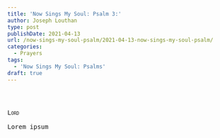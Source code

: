 ```yaml
---
title: 'Now Sings My Soul: Psalm 3:'
author: Joseph Louthan
type: post
publishDate: 2021-04-13
url: /now-sings-my-soul-psalm/2021-04-13-now-sings-my-soul-psalm/
categories:
  - Prayers
tags:
  - 'Now Sings My Soul: Psalms'
draft: true
---
```

<pre>

<pre>
<pre>
<div style="font-variant: small-caps;">Lord</div>
Lorem ipsum
</pre>

